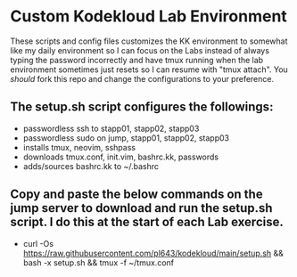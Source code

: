 # Custom Kodekloud Lab Environment

These scripts and config files customizes the KK environment to somewhat like my daily environment so I can focus on the Labs instead of always typing the password incorrectly and have tmux running when the lab environment sometimes just resets so I can resume with "tmux attach". You *should* fork this repo and change the configurations to your preference.

## The setup.sh script configures the followings:
  - passwordless ssh to stapp01, stapp02, stapp03
  - passwordless sudo on jump, stapp01, stapp02, stapp03
  - installs tmux, neovim, sshpass
  - downloads tmux.conf, init.vim, bashrc.kk, passwords
  - adds/sources bashrc.kk to ~/.bashrc

## Copy and paste the below commands on the jump server to download and run the setup.sh script. I do this at the start of each Lab exercise.

  - curl -Os https://raw.githubusercontent.com/pl643/kodekloud/main/setup.sh && bash -x setup.sh && tmux -f ~/tmux.conf
